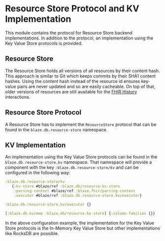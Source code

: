 # Resource Store Protocol and KV Implementation

This module contains the protocol for Resource Store backend implementations. In addition to the protocol, an implementation using the Key Value Store protocols is provided.

## Resource Store

The Resource Store holds all versions of all resources by their content hash. This approach is similar to Git which keeps commits by their SHA1 content hashes. Using the content hash instead of the resource id ensures key-value pairs are never updated and so are easily cacheable. On top of that, older versions of resources are still available for the [FHIR History][1] interactions. 

## Resource Store Protocol

A Resource Store has to implement the `ResourceStore` protocol that can be found in the `blaze.db.resource-store` namespace.

## KV Implementation

An implementation using the Key Value Store protocols can be found in the `blaze.db.resource-store.kv` namespace. That namespace will provide a component with the key `:blaze.db.resource-store/kv` and can be configured in the following way:

```clojure
:blaze.db.resource-store/kv
   {:kv-store #blaze/ref :blaze.db/resource-kv-store
    :parsing-context #blaze/ref :blaze.fhir/parsing-context
    :executor #blaze/ref :blaze.db.resource-store.kv/executor}

:blaze.db.resource-store.kv/executor {}

[:blaze.db.kv/mem :blaze.db/resource-kv-store] {:column-families {}}
```

In the above configuration example, the implementation for the Key Value Store protocols is the In-Memory Key Value Store but other implementations like RocksDB are possible.

[1]: <https://www.hl7.org/fhir/http.html#history>
